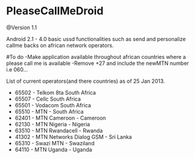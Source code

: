 PleaseCallMeDroid
=================
@Version 1.1

Android 2.1 - 4.0  basic ussd functionalities such as send and personalize callme backs on african network operators.



#To do
-Make application available throughout african countries where a please call me is available
-Remove +27 and include the newMTN number i.e 060...

List of current operators(and there countries) as of 25 Jan 2013.
  - 65502 - Telkom 8ta South Africa
  - 65507 - Cellc South Africa
  - 65501 - Vodacom South Africa 
  - 65510 - MTN - South Africa
  - 62401 - MTN Cameroon - Cameroon
  - 62130 - MTN Nigeria - Nigeria
  - 63510 - MTN Rwandacell - Rwanda
  - 41302 - MTN Networks Dialog GSM - Sri Lanka
  - 65310 - Swazi MTN - Swaziland
  - 64110 - MTN Uganda - Uganda
